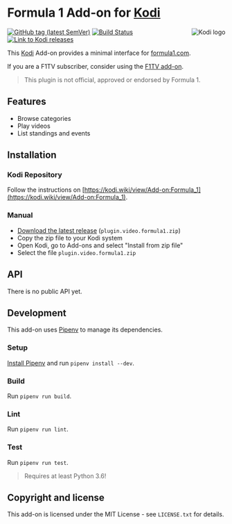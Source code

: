 # Formula 1 Add-on for [Kodi](https://github.com/xbmc/xbmc)

<img align="right" src="https://github.com/xbmc/xbmc/raw/master/addons/webinterface.default/icon-128.png" alt="Kodi logo">

[![GitHub tag (latest SemVer)](https://img.shields.io/github/tag/jaylinski/kodi-addon-formula1.svg)](https://github.com/jaylinski/kodi-addon-formula1/releases)
[![Build Status](https://travis-ci.com/jaylinski/kodi-addon-formula1.svg?branch=master)](https://travis-ci.com/jaylinski/kodi-addon-formula1)
[![Link to Kodi releases](https://img.shields.io/badge/Kodi-v18%20%22Leia%22-green.svg)](https://kodi.wiki/view/Releases)

This [Kodi](https://github.com/xbmc/xbmc) Add-on provides a minimal interface for
[formula1.com](https://www.formula1.com/).

If you are a F1TV subscriber, consider using the [F1TV add-on](https://github.com/bbsan2k/plugin.video.f1tv).

> This plugin is not official, approved or endorsed by Formula 1.

## Features

* Browse categories
* Play videos
* List standings and events

## Installation

### Kodi Repository

Follow the instructions on [https://kodi.wiki/view/Add-on:Formula_1](https://kodi.wiki/view/Add-on:Formula_1).

### Manual

* [Download the latest release](https://github.com/jaylinski/kodi-addon-formula1/releases) (`plugin.video.formula1.zip`)
* Copy the zip file to your Kodi system
* Open Kodi, go to Add-ons and select "Install from zip file"
* Select the file `plugin.video.formula1.zip`

## API

There is no public API yet.

## Development

This add-on uses [Pipenv](https://pypi.org/project/pipenv/) to manage its dependencies.

### Setup

[Install Pipenv](https://pipenv.readthedocs.io/en/latest/install/#installing-pipenv) and run `pipenv install --dev`.

### Build

Run `pipenv run build`.

### Lint

Run `pipenv run lint`.

### Test

Run `pipenv run test`.

> Requires at least Python 3.6!

## Copyright and license

This add-on is licensed under the MIT License - see `LICENSE.txt` for details.
